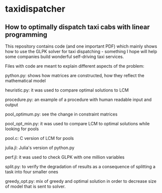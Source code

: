 # taxidispatcher
## How to optimally dispatch taxi cabs with linear programming

This repository contains code (and one important PDF) which mainly shows how to use the GLPK solver for taxi dispatching - something I hope will help some companies build wonderful self-driving taxi services. 

Files with code are meant to explain different aspects of the problem:

python.py: shows how matrices are constructed, how they reflect the mathematical model

heuristic.py: it was used to compare optimal solutions to LCM

procedure.py: an example of a procedure with human readable input and output

pool_optimum.py: see the change in constraint matrices

pool_opt_min.py: it was used to compare LCM to optimal solutions while looking for pools

pool.c: C version of LCM for pools

julia.jl: Julia's version of python.py

perf.jl: it was used to check GLPK with one million variables

split.py: to verify the degradation of results as a consequence of splitting a task into four smaller ones

greedy_opt.py: mix of greedy and optimal solution in order to decrease size of model that is sent to solver.